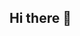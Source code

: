 ## Hi there 👋

<!--
**AntiSkill12/AntiSkill12** is a ✨ _special_ ✨ repository because its `README.md` (this file) appears on your GitHub profile.

Here are some ideas to get you started:

- 🔭 I’m currently working on ...
- 🌱 I’m currently learning ...# Hi there 🚀

## About Me :
- 👨‍💻 Bangkit Academy Cohort 2024 - Cloud Computing
- 🌱 I'm currently learning in Sekolah Tinggi Teknologi Indonesia Tanjung Pinang
- 💬 Ask me about [Instagram](https://instagram.com/catkoo_)
- 📫 How to reach me: [LinkedIn](https://linkedin.com/in/catkoo)
  
<p align="center"> 
  Visitor count<br>
  <img src="https://profile-counter.glitch.me/username/count.svg" />
</p>

## Tech Stack
![JavaScript](https://img.shields.io/badge/-JavaScript-333?style=flat&logo=javascript)
![Node.js](https://img.shields.io/badge/-Node.js-333?style=flat&logo=node.js)
![React](https://img.shields.io/badge/-React-333?style=flat&logo=react)
![PHP](https://img.shields.io/badge/-PHP-333?style=flat&logo=php)
![HTML](https://img.shields.io/badge/-HTML-333?style=flat&logo=html5)

## My GitHub Statistics
![GitHub Stats](https://github-readme-stats.vercel.app/api?username=yourusername&show_icons=true&theme=dark&count_private=true)

### Most Used Languages
![Top Langs](https://github-readme-stats.vercel.app/api/top-langs/?username=yourusername&layout=compact&theme=dark&langs_count=8)
- 👯 I’m looking to collaborate on ...
- 🤔 I’m looking for help with ...
- 💬 Ask me about ...
- 📫 How to reach me: ...
- 😄 Pronouns: ...
- ⚡ Fun fact: ...
-->
